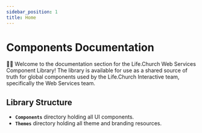 ```yaml
---
sidebar_position: 1
title: Home
---
```


# Components Documentation

👋🏻 Welcome to the documentation section for the Life.Church Web Services Component Library! The library is available for use as a shared source of truth for global components used by the Life.Church Interactive team, specifically the Web Services team.

## Library Structure

- **`Components`** directory holding all UI components.
- **`Themes`** directory holding all theme and branding resources.
